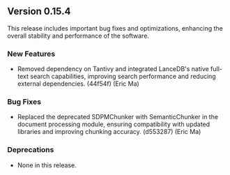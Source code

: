 ## Version 0.15.4

This release includes important bug fixes and optimizations, enhancing the overall stability and performance of the software.

### New Features

- Removed dependency on Tantivy and integrated LanceDB's native full-text search capabilities, improving search performance and reducing external dependencies. (44f54f) (Eric Ma)

### Bug Fixes

- Replaced the deprecated SDPMChunker with SemanticChunker in the document processing module, ensuring compatibility with updated libraries and improving chunking accuracy. (d553287) (Eric Ma)

### Deprecations

- None in this release.
